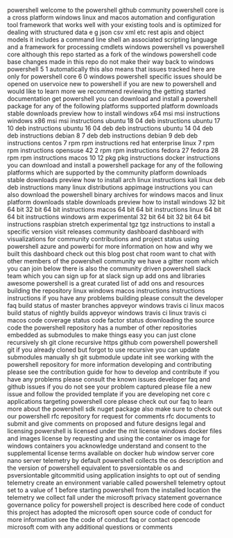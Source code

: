 powershell welcome to the powershell github community powershell core is a cross platform windows linux and macos automation and configuration tool framework that works well with your existing tools and is optimized for dealing with structured data e g json csv xml etc rest apis and object models it includes a command line shell an associated scripting language and a framework for processing cmdlets windows powershell vs powershell core although this repo started as a fork of the windows powershell code base changes made in this repo do not make their way back to windows powershell 5 1 automatically this also means that issues tracked here are only for powershell core 6 0 windows powershell specific issues should be opened on uservoice new to powershell if you are new to powershell and would like to learn more we recommend reviewing the getting started documentation get powershell you can download and install a powershell package for any of the following platforms supported platform downloads stable downloads preview how to install windows x64 msi msi instructions windows x86 msi msi instructions ubuntu 18 04 deb instructions ubuntu 17 10 deb instructions ubuntu 16 04 deb deb instructions ubuntu 14 04 deb deb instructions debian 8 7 deb deb instructions debian 9 deb deb instructions centos 7 rpm rpm instructions red hat enterprise linux 7 rpm rpm instructions opensuse 42 2 rpm rpm instructions fedora 27 fedora 28 rpm rpm instructions macos 10 12 pkg pkg instructions docker instructions you can download and install a powershell package for any of the following platforms which are supported by the community platform downloads stable downloads preview how to install arch linux instructions kali linux deb deb instructions many linux distributions appimage instructions you can also download the powershell binary archives for windows macos and linux platform downloads stable downloads preview how to install windows 32 bit 64 bit 32 bit 64 bit instructions macos 64 bit 64 bit instructions linux 64 bit 64 bit instructions windows arm experimental 32 bit 64 bit 32 bit 64 bit instructions raspbian stretch experimental tgz tgz instructions to install a specific version visit releases community dashboard dashboard with visualizations for community contributions and project status using powershell azure and powerbi for more information on how and why we built this dashboard check out this blog post chat room want to chat with other members of the powershell community we have a gitter room which you can join below there is also the community driven powershell slack team which you can sign up for at slack sign up add ons and libraries awesome powershell is a great curated list of add ons and resources building the repository linux windows macos instructions instructions instructions if you have any problems building please consult the developer faq build status of master branches appveyor windows travis ci linux macos build status of nightly builds appveyor windows travis ci linux travis ci macos code coverage status code factor status downloading the source code the powershell repository has a number of other repositories embedded as submodules to make things easy you can just clone recursively sh git clone recursive https github com powershell powershell git if you already cloned but forgot to use recursive you can update submodules manually sh git submodule update init see working with the powershell repository for more information developing and contributing please see the contribution guide for how to develop and contribute if you have any problems please consult the known issues developer faq and github issues if you do not see your problem captured please file a new issue and follow the provided template if you are developing net core c applications targeting powershell core please check out our faq to learn more about the powershell sdk nuget package also make sure to check out our powershell rfc repository for request for comments rfc documents to submit and give comments on proposed and future designs legal and licensing powershell is licensed under the mit license windows docker files and images license by requesting and using the container os image for windows containers you acknowledge understand and consent to the supplemental license terms available on docker hub window server core nano server telemetry by default powershell collects the os description and the version of powershell equivalent to psversiontable os and psversiontable gitcommitid using application insights to opt out of sending telemetry create an environment variable called powershell telemetry optout set to a value of 1 before starting powershell from the installed location the telemetry we collect fall under the microsoft privacy statement governance governance policy for powershell project is described here code of conduct this project has adopted the microsoft open source code of conduct for more information see the code of conduct faq or contact opencode microsoft com with any additional questions or comments